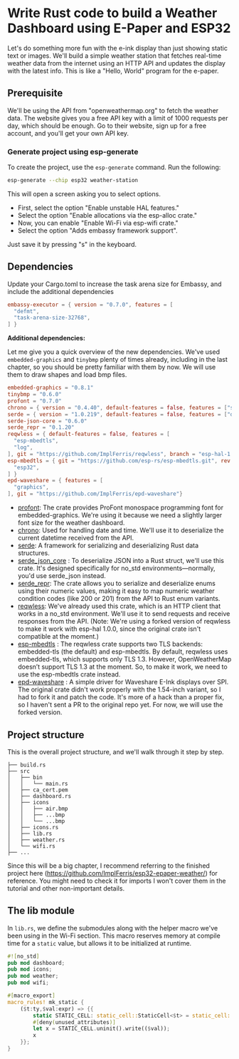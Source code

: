 # Write Rust code to build a Weather Dashboard using E-Paper and ESP32

Let's do something more fun with the e-ink display than just showing static text or images. We'll build a simple weather station that fetches real-time weather data from the internet using an HTTP API and updates the display with the latest info.  This is like a "Hello, World" program for the e-paper.


## Prerequisite

We'll be using the API from "openweathermap.org" to fetch the weather data. The website gives you a free API key with a limit of 1000 requests per day, which should be enough. Go to their website, sign up for a free account, and you'll get your own API key.


### Generate project using esp-generate

To create the project, use the `esp-generate` command. Run the following:

```sh
esp-generate --chip esp32 weather-station
```

This will open a screen asking you to select options. 

- First, select the option "Enable unstable HAL features."
- Select the option "Enable allocations via the esp-alloc crate."
- Now, you can enable "Enable Wi-Fi via esp-wifi crate."
- Select the option "Adds embassy framework support".



Just save it by pressing "s" in the keyboard.


## Dependencies
Update your Cargo.toml to increase the task arena size for Embassy, and include the additional dependencies

```toml
embassy-executor = { version = "0.7.0", features = [
  "defmt",
  "task-arena-size-32768",
] }
```

**Additional dependencies:**

Let me give you a quick overview of the new dependencies. We've used `embedded-graphics` and `tinybmp` plenty of times already, including in the last chapter, so you should be pretty familiar with them by now.  We will use them to draw shapes and load bmp files. 

```toml
embedded-graphics = "0.8.1"
tinybmp = "0.6.0"
profont = "0.7.0"
chrono = { version = "0.4.40", default-features = false, features = ["serde"] }
serde = { version = "1.0.219", default-features = false, features = ["derive"] }
serde-json-core = "0.6.0"
serde_repr = "0.1.20"
reqwless = { default-features = false, features = [
  "esp-mbedtls",
  "log",
], git = "https://github.com/ImplFerris/reqwless", branch = "esp-hal-1.0.0" }
esp-mbedtls = { git = "https://github.com/esp-rs/esp-mbedtls.git", rev = "03458c3", features = [
  "esp32",
] }
epd-waveshare = { features = [
  "graphics",
], git = "https://github.com/ImplFerris/epd-waveshare"}
```


- [profont](https://docs.rs/profont/latest/profont/): The crate provides ProFont monospace programming font for embedded-graphics. We're using it because we need a slightly larger font size for the weather dashboard.
- [chrono](https://docs.rs/chrono/latest/chrono/): Used for handling date and time. We'll use it to deserialize the current datetime received from the API.
- [serde](https://docs.rs/serde/latest/serde/): A framework for serializing and deserializing Rust data structures. 
- [serde_json_core](https://docs.rs/serde-json-core/latest/serde_json_core/) : To deserialize JSON into a Rust struct, we'll use this crate. It's designed specifically for no_std environments—normally, you'd use serde_json instead.
- [serde_repr](https://docs.rs/serde_repr/latest/serde_repr/): The crate allows you to serialize and deserialize enums using their numeric values, making it easy to map numeric weather condition codes (like 200 or 201) from the API to Rust enum variants.
- [reqwless](https://docs.rs/reqwless/latest/reqwless/index.html): We've already used this crate, which is an HTTP client that works in a no_std environment. We'll use it to send requests and receive responses from the API. (Note: We're using a forked version of reqwless to make it work with esp-hal 1.0.0, since the original crate isn't compatible at the moment.)
- [esp-mbedtls](https://github.com/esp-rs/esp-mbedtls) : The reqwless crate supports two TLS backends: embedded-tls (the default) and esp-mbedtls. By default, reqwless uses embedded-tls, which supports only TLS 1.3. However, OpenWeatherMap doesn’t support TLS 1.3 at the moment. So, to make it work, we need to use the esp-mbedtls crate instead.
- [epd-waveshare](https://docs.rs/epd-waveshare/latest/epd_waveshare/) : A simple driver for Waveshare E-Ink displays over SPI. The original crate didn't work properly with the 1.54-inch variant, so I had to fork it and patch the code. It's more of a hack than a proper fix, so I haven't sent a PR to the original repo yet. For now, we will use the forked version.


## Project structure
This is the overall project structure, and we'll walk through it step by step. 

```
├── build.rs
├── src
│   ├── bin
│   │   └── main.rs
│   ├── ca_cert.pem
│   ├── dashboard.rs
│   ├── icons
│   │   ├── air.bmp
│   │   ├── ...bmp
│   │   └── ...bmp
│   ├── icons.rs
│   ├── lib.rs
│   ├── weather.rs
│   └── wifi.rs
├── ...

```

Since this will be a big chapter, I recommend referring to the finished project here (https://github.com/ImplFerris/esp32-epaper-weather/) for reference. You might need to check it for imports I won't cover them in the tutorial and other non-important details.

## The lib module 

In `lib.rs`, we define the submodules along with the helper macro we've been using in the Wi-Fi section. This macro reserves memory at compile time for a `static` value, but allows it to be initialized at runtime.

```rust
#![no_std]
pub mod dashboard;
pub mod icons;
pub mod weather;
pub mod wifi;

#[macro_export]
macro_rules! mk_static {
    ($t:ty,$val:expr) => {{
        static STATIC_CELL: static_cell::StaticCell<$t> = static_cell::StaticCell::new();
        #[deny(unused_attributes)]
        let x = STATIC_CELL.uninit().write(($val));
        x
    }};
}
```
